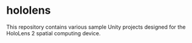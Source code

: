 # hololens
 This repository contains various sample Unity projects designed for the HoloLens 2 spatial computing device.
